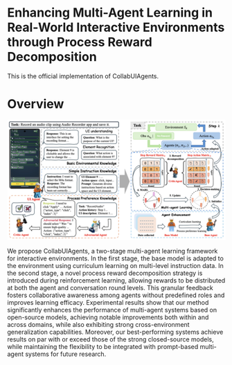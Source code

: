 <h1>Enhancing Multi-Agent Learning in Real-World Interactive Environments through Process Reward Decomposition</h1>

This is the official implementation of CollabUIAgents.

# Overview

![Overview of our multi-agent learning framework](./assets/framework.png)

We propose CollabUIAgents, a two-stage multi-agent learning framework for interactive environments. In the first stage, the base model is adapted to the environment using curriculum learning on multi-level instruction data. In the second stage, a novel process reward decomposition strategy is introduced during reinforcement learning, allowing rewards to be distributed at both the agent and conversation round levels. This granular feedback fosters collaborative awareness among agents without predefined roles and improves learning efficacy. Experimental results show that our method significantly enhances the performance of multi-agent systems based on open-source models, achieving notable improvements both within and across domains, while also exhibiting strong cross-environment generalization capabilities. Moreover, our best-performing systems achieve results on par with or exceed those of the strong closed-source models, while maintaining the flexibility to be integrated with prompt-based multi-agent systems for future research.